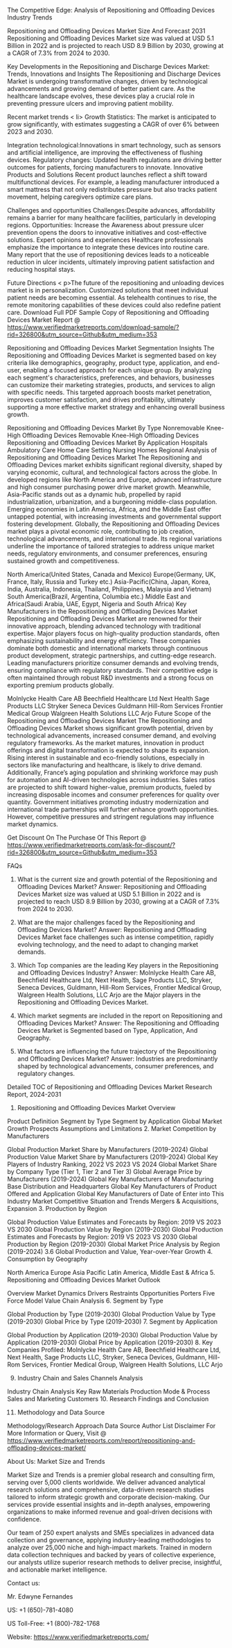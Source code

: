 The Competitive Edge: Analysis of Repositioning and Offloading Devices Industry Trends


Repositioning and Offloading Devices Market Size And Forecast 2031
Repositioning and Offloading Devices Market size was valued at USD 5.1 Billion in 2022 and is projected to reach USD 8.9 Billion by 2030, growing at a CAGR of 7.3% from 2024 to 2030.

Key Developments in the Repositioning and Discharge Devices Market: Trends, Innovations and Insights
The Repositioning and Discharge Devices Market is undergoing transformative changes, driven by technological advancements and growing demand of better patient care. As the healthcare landscape evolves, these devices play a crucial role in preventing pressure ulcers and improving patient mobility.

Recent market trends
< li>
Growth Statistics: The market is anticipated to grow significantly, with estimates suggesting a CAGR of over 6% between 2023 and 2030.

Integration technological:Innovations in smart technology, such as sensors and artificial intelligence, are improving the effectiveness of flushing devices.
Regulatory changes: Updated health regulations are driving better outcomes for patients, forcing manufacturers to innovate.
Innovative Products and Solutions
Recent product launches reflect a shift toward multifunctional devices. For example, a leading manufacturer introduced a smart mattress that not only redistributes pressure but also tracks patient movement, helping caregivers optimize care plans.

Challenges and opportunities
Challenges:Despite advances, affordability remains a barrier for many healthcare facilities, particularly in developing regions.
Opportunities: Increase the Awareness about pressure ulcer prevention opens the doors to innovative initiatives and cost-effective solutions.
Expert opinions and experiences
Healthcare professionals emphasize the importance to integrate these devices into routine care. Many report that the use of repositioning devices leads to a noticeable reduction in ulcer incidents, ultimately improving patient satisfaction and reducing hospital stays.

Future Directions
< p>The future of the repositioning and unloading devices market is in personalization. Customized solutions that meet individual patient needs are becoming essential. As telehealth continues to rise, the remote monitoring capabilities of these devices could also redefine patient care.
Download Full PDF Sample Copy of Repositioning and Offloading Devices Market Report @ https://www.verifiedmarketreports.com/download-sample/?rid=326800&utm_source=Github&utm_medium=353

Repositioning and Offloading Devices Market Segmentation Insights
The Repositioning and Offloading Devices Market is segmented based on key criteria like demographics, geography, product type, application, and end-user, enabling a focused approach for each unique group. By analyzing each segment's characteristics, preferences, and behaviors, businesses can customize their marketing strategies, products, and services to align with specific needs. This targeted approach boosts market penetration, improves customer satisfaction, and drives profitability, ultimately supporting a more effective market strategy and enhancing overall business growth.

Repositioning and Offloading Devices Market By Type
Nonremovable Knee-High Offloading Devices
Removable Knee-High Offloading Devices
Repositioning and Offloading Devices Market By Application
Hospitals
Ambulatory Care
Home Care Setting
Nursing Homes
Regional Analysis of Repositioning and Offloading Devices Market
The Repositioning and Offloading Devices market exhibits significant regional diversity, shaped by varying economic, cultural, and technological factors across the globe. In developed regions like North America and Europe, advanced infrastructure and high consumer purchasing power drive market growth. Meanwhile, Asia-Pacific stands out as a dynamic hub, propelled by rapid industrialization, urbanization, and a burgeoning middle-class population. Emerging economies in Latin America, Africa, and the Middle East offer untapped potential, with increasing investments and governmental support fostering development. Globally, the Repositioning and Offloading Devices market plays a pivotal economic role, contributing to job creation, technological advancements, and international trade. Its regional variations underline the importance of tailored strategies to address unique market needs, regulatory environments, and consumer preferences, ensuring sustained growth and competitiveness.

North America(United States, Canada and Mexico)
Europe(Germany, UK, France, Italy, Russia and Turkey etc.)
Asia-Pacific(China, Japan, Korea, India, Australia, Indonesia, Thailand, Philippines, Malaysia and Vietnam)
South America(Brazil, Argentina, Columbia etc.)
Middle East and Africa(Saudi Arabia, UAE, Egypt, Nigeria and South Africa)
Key Manufacturers in the Repositioning and Offloading Devices Market
Repositioning and Offloading Devices Market are renowned for their innovative approach, blending advanced technology with traditional expertise. Major players focus on high-quality production standards, often emphasizing sustainability and energy efficiency. These companies dominate both domestic and international markets through continuous product development, strategic partnerships, and cutting-edge research. Leading manufacturers prioritize consumer demands and evolving trends, ensuring compliance with regulatory standards. Their competitive edge is often maintained through robust R&D investments and a strong focus on exporting premium products globally.

Molnlycke Health Care AB
Beechfield Healthcare Ltd
Next Health
Sage Products LLC
Stryker
Seneca Devices
Guldmann
Hill-Rom Services
Frontier Medical Group
Walgreen Health Solutions
LLC Arjo
Future Scope of the Repositioning and Offloading Devices Market
The Repositioning and Offloading Devices Market shows significant growth potential, driven by technological advancements, increased consumer demand, and evolving regulatory frameworks. As the market matures, innovation in product offerings and digital transformation is expected to shape its expansion. Rising interest in sustainable and eco-friendly solutions, especially in sectors like manufacturing and healthcare, is likely to drive demand. Additionally, France’s aging population and shrinking workforce may push for automation and AI-driven technologies across industries. Sales ratios are projected to shift toward higher-value, premium products, fueled by increasing disposable incomes and consumer preferences for quality over quantity. Government initiatives promoting industry modernization and international trade partnerships will further enhance growth opportunities. However, competitive pressures and stringent regulations may influence market dynamics.

Get Discount On The Purchase Of This Report @ https://www.verifiedmarketreports.com/ask-for-discount/?rid=326800&utm_source=Github&utm_medium=353

FAQs
1. What is the current size and growth potential of the Repositioning and Offloading Devices Market?
Answer: Repositioning and Offloading Devices Market size was valued at USD 5.1 Billion in 2022 and is projected to reach USD 8.9 Billion by 2030, growing at a CAGR of 7.3% from 2024 to 2030.

2. What are the major challenges faced by the Repositioning and Offloading Devices Market?
Answer: Repositioning and Offloading Devices Market face challenges such as intense competition, rapidly evolving technology, and the need to adapt to changing market demands.

3. Which Top companies are the leading Key players in the Repositioning and Offloading Devices Industry?
Answer: Molnlycke Health Care AB, Beechfield Healthcare Ltd, Next Health, Sage Products LLC, Stryker, Seneca Devices, Guldmann, Hill-Rom Services, Frontier Medical Group, Walgreen Health Solutions, LLC Arjo are the Major players in the Repositioning and Offloading Devices Market.

4. Which market segments are included in the report on Repositioning and Offloading Devices Market?
Answer: The Repositioning and Offloading Devices Market is Segmented based on Type, Application, And Geography.

5. What factors are influencing the future trajectory of the Repositioning and Offloading Devices Market?
Answer: Industries are predominantly shaped by technological advancements, consumer preferences, and regulatory changes.

Detailed TOC of Repositioning and Offloading Devices Market Research Report, 2024-2031
1. Repositioning and Offloading Devices Market Overview

Product Definition
Segment by Type
Segment by Application
Global Market Growth Prospects
Assumptions and Limitations
2. Market Competition by Manufacturers

Global Production Market Share by Manufacturers (2019-2024)
Global Production Value Market Share by Manufacturers (2019-2024)
Global Key Players of Industry Ranking, 2022 VS 2023 VS 2024
Global Market Share by Company Type (Tier 1, Tier 2 and Tier 3)
Global Average Price by Manufacturers (2019-2024)
Global Key Manufacturers of Manufacturing Base Distribution and Headquarters
Global Key Manufacturers of Product Offered and Application
Global Key Manufacturers of Date of Enter into This Industry
Market Competitive Situation and Trends
Mergers & Acquisitions, Expansion
3. Production by Region

Global Production Value Estimates and Forecasts by Region: 2019 VS 2023 VS 2030
Global Production Value by Region (2019-2030)
Global Production Estimates and Forecasts by Region: 2019 VS 2023 VS 2030
Global Production by Region (2019-2030)
Global Market Price Analysis by Region (2019-2024) 3.6 Global Production and Value, Year-over-Year Growth
4. Consumption by Geography

North America
Europe
Asia Pacific
Latin America, Middle East & Africa
5. Repositioning and Offloading Devices Market Outlook

Overview
Market Dynamics
Drivers
Restraints
Opportunities
Porters Five Force Model
Value Chain Analysis 
6. Segment by Type

Global Production by Type (2019-2030)
Global Production Value by Type (2019-2030)
Global Price by Type (2019-2030)
7. Segment by Application

Global Production by Application (2019-2030)
Global Production Value by Application (2019-2030)
Global Price by Application (2019-2030)
8. Key Companies Profiled: Molnlycke Health Care AB, Beechfield Healthcare Ltd, Next Health, Sage Products LLC, Stryker, Seneca Devices, Guldmann, Hill-Rom Services, Frontier Medical Group, Walgreen Health Solutions, LLC Arjo

9. Industry Chain and Sales Channels Analysis

Industry Chain Analysis
Key Raw Materials
Production Mode & Process
Sales and Marketing
Customers
10. Research Findings and Conclusion

11. Methodology and Data Source

Methodology/Research Approach
Data Source
Author List
Disclaimer
For More Information or Query, Visit @ https://www.verifiedmarketreports.com/report/repositioning-and-offloading-devices-market/

About Us: Market Size and Trends

Market Size and Trends is a premier global research and consulting firm, serving over 5,000 clients worldwide. We deliver advanced analytical research solutions and comprehensive, data-driven research studies tailored to inform strategic growth and corporate decision-making. Our services provide essential insights and in-depth analyses, empowering organizations to make informed revenue and goal-driven decisions with confidence.

Our team of 250 expert analysts and SMEs specializes in advanced data collection and governance, applying industry-leading methodologies to analyze over 25,000 niche and high-impact markets. Trained in modern data collection techniques and backed by years of collective experience, our analysts utilize superior research methods to deliver precise, insightful, and actionable market intelligence.

Contact us:

Mr. Edwyne Fernandes

US: +1 (650)-781-4080

US Toll-Free: +1 (800)-782-1768

Website: https://www.verifiedmarketreports.com/
